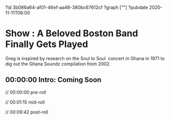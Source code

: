 ?id 3b086a64-af01-46ef-aa46-380bc67612cf
?graph [""]
?pubdate 2020-11-11T06:00

# Show : A Beloved Boston Band Finally Gets Played

Greg is inspired by research on the Soul to Soul  concert in Ghana in 1971 to dig out the Ghana Soundz compilation from 2002.

## 00:00:00 Intro: Coming Soon

// 00:00:00 pre-roll

// 00:01:15 mid-roll

// 00:09:42 post-roll
